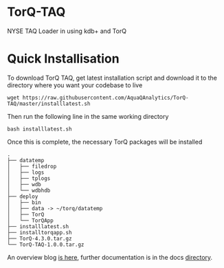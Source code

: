 # TorQ-TAQ
NYSE TAQ Loader in using kdb+ and TorQ

# Quick Installisation

To download TorQ TAQ, get latest installation script and download it to the directory where you want your codebase to live

`wget https://raw.githubusercontent.com/AquaQAnalytics/TorQ-TAQ/master/installlatest.sh`

Then run the following line in the same working directory

`bash installlatest.sh`

Once this is complete, the necessary TorQ packages will be installed 
````
.
├── datatemp
│   ├── filedrop
│   ├── logs
│   ├── tplogs
│   ├── wdb
│   └── wdbhdb
├── deploy
│   ├── bin
│   ├── data -> ~/torq/datatemp
│   ├── TorQ
│   └── TorQApp
├── installlatest.sh
├── installtorqapp.sh
├── TorQ-4.3.0.tar.gz
└── TorQ-TAQ-1.0.0.tar.gz
````
An overview blog [is here](https://www.aquaq.co.uk/q/torq-taq-a-nyse-taq-loader/), further documentation is in the docs [directory](docs/torqtaqtutorial.md). 

